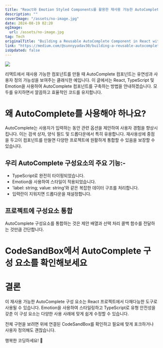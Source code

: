 ```yaml
---
title: "React와 Emotion Styled Components를 활용한 재사용 가능한 AutoComplete 컴포넌트 구축 방법"
description: ""
coverImage: "/assets/no-image.jpg"
date: 2024-08-19 02:20
ogImage: 
  url: /assets/no-image.jpg
tag: Tech
originalTitle: "Building a Reusable AutoComplete Component in React with Emotion Styled Components"
link: "https://medium.com/@sunnyyadav30/building-a-reusable-autocomplete-component-in-react-with-emotion-styled-components-0ca7188e17da"
isUpdated: false
---
```



<img src="https://miro.medium.com/v2/resize:fit:1400/1*T-nar8D8295CMBn9S3Ha8A.gif" />

리액트에서 재사용 가능한 컴포넌트를 만들 때 AutoComplete 컴포넌트는 유연성과 사용자 정의 가능성을 보여주는 클래식한 예입니다. 이 글에서는 React, TypeScript 및 Emotion을 사용하여 AutoComplete 컴포넌트를 구축하는 방법을 안내하겠습니다. 모두를 유지하면서 깔끔하고 효율적인 코드를 유지합니다.

# 왜 AutoComplete를 사용해야 하나요?

AutoComplete는 사용자가 입력하는 동안 관련 옵션을 제안하여 사용자 경험을 향상시킵니다. 이는 검색 상자, 양식 필드 및 드롭다운에서 특히 유용합니다. 재사용성에 중점을 두고이 컴포넌트를 만들면 다양한 프로젝트에 원활하게 통합할 수 있음을 보장할 수 있습니다.

<!-- cozy-coder - 수평 -->
<ins class="adsbygoogle"
     style="display:block"
     data-ad-client="ca-pub-4877378276818686"
     data-ad-slot="1107185301"
     data-ad-format="auto"
     data-full-width-responsive="true"></ins>
<script>
     (adsbygoogle = window.adsbygoogle || []).push({});
</script>

## 우리 AutoComplete 구성요소의 주요 기능:-

- TypeScript로 완전히 타이핑되었습니다.
- Emotion을 사용하여 스타일이 적용되었습니다.
- 'label: string; value: string'와 같은 복잡한 데이터 구조를 처리합니다.
- 입력란이 지워지면 드롭다운을 재설정합니다.

## 프로젝트에 구성요소 통합

AutoComplete 구성요소를 통합하는 것은 제안 배열과 선택 처리 콜백 함수를 전달하는 것만큼 간단합니다.

<!-- cozy-coder - 수평 -->
<ins class="adsbygoogle"
     style="display:block"
     data-ad-client="ca-pub-4877378276818686"
     data-ad-slot="1107185301"
     data-ad-format="auto"
     data-full-width-responsive="true"></ins>
<script>
     (adsbygoogle = window.adsbygoogle || []).push({});
</script>

# CodeSandBox에서 AutoComplete 구성 요소를 확인해보세요

# 결론

이 재사용 가능한 AutoComplete 구성 요소는 React 프로젝트에서 다재다능한 도구로 사용될 수 있습니다. Emotion을 사용하여 스타일링하고 TypeScript로 유형 안전성을 갖춘 이 구성 요소는 다양한 사용 사례에 맞게 쉽게 수정할 수 있습니다.

전체 구현을 보려면 위에 연결된 CodeSandBox를 확인하고 필요에 맞게 포크하거나 사용자 정의해도 괜찮습니다.

<!-- cozy-coder - 수평 -->
<ins class="adsbygoogle"
     style="display:block"
     data-ad-client="ca-pub-4877378276818686"
     data-ad-slot="1107185301"
     data-ad-format="auto"
     data-full-width-responsive="true"></ins>
<script>
     (adsbygoogle = window.adsbygoogle || []).push({});
</script>

행복한 코딩하세요! 🎉